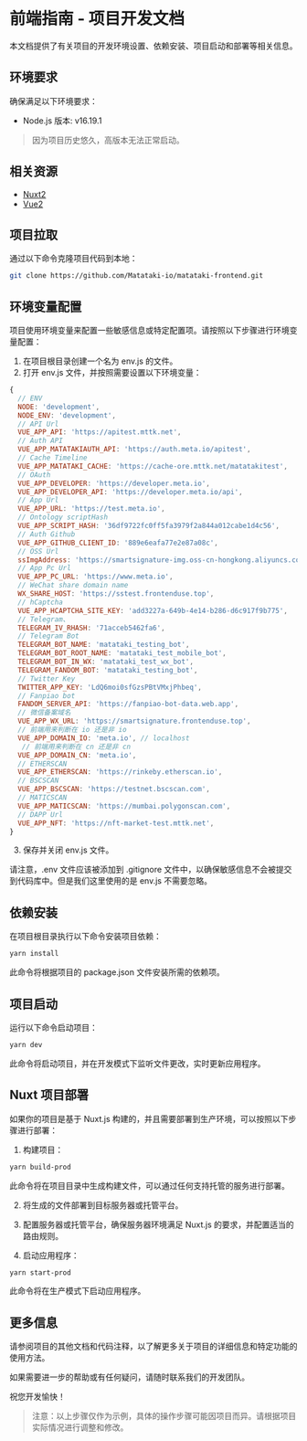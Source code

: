 # 前端指南 - 项目开发文档

本文档提供了有关项目的开发环境设置、依赖安装、项目启动和部署等相关信息。

## 环境要求

确保满足以下环境要求：

- Node.js 版本: v16.19.1

> 因为项目历史悠久，高版本无法正常启动。

## 相关资源

- [Nuxt2](https://v2.nuxt.com/)
- [Vue2](https://v2.vuejs.org/)

## 项目拉取

通过以下命令克隆项目代码到本地：

```bash
git clone https://github.com/Matataki-io/matataki-frontend.git
```

## 环境变量配置

项目使用环境变量来配置一些敏感信息或特定配置项。请按照以下步骤进行环境变量配置：

1. 在项目根目录创建一个名为 env.js 的文件。
2. 打开 env.js 文件，并按照需要设置以下环境变量：

```javascript
{
  // ENV
  NODE: 'development',
  NODE_ENV: 'development',
  // API Url
  VUE_APP_API: 'https://apitest.mttk.net',
  // Auth API
  VUE_APP_MATATAKIAUTH_API: 'https://auth.meta.io/apitest',
  // Cache Timeline
  VUE_APP_MATATAKI_CACHE: 'https://cache-ore.mttk.net/matatakitest',
  // OAuth
  VUE_APP_DEVELOPER: 'https://developer.meta.io',
  VUE_APP_DEVELOPER_API: 'https://developer.meta.io/api',
  // App Url
  VUE_APP_URL: 'https://test.meta.io',
  // Ontology scriptHash
  VUE_APP_SCRIPT_HASH: '36df9722fc0ff5fa3979f2a844a012cabe1d4c56',
  // Auth Github
  VUE_APP_GITHUB_CLIENT_ID: '889e6eafa77e2e87a08c',
  // OSS Url
  ssImgAddress: 'https://smartsignature-img.oss-cn-hongkong.aliyuncs.com',
  // App Pc Url
  VUE_APP_PC_URL: 'https://www.meta.io',
  // WeChat share domain name
  WX_SHARE_HOST: 'https://sstest.frontenduse.top',
  // hCaptcha
  VUE_APP_HCAPTCHA_SITE_KEY: 'add3227a-649b-4e14-b286-d6c917f9b775',
  // Telegram、
  TELEGRAM_IV_RHASH: '71acceb5462fa6',
  // Telegram Bot
  TELEGRAM_BOT_NAME: 'matataki_testing_bot',
  TELEGRAM_BOT_ROOT_NAME: 'matataki_test_mobile_bot',
  TELEGRAM_BOT_IN_WX: 'matataki_test_wx_bot',
  TELEGRAM_FANDOM_BOT: 'matataki_testing_bot',
  // Twitter Key
  TWITTER_APP_KEY: 'LdQ6moi0sfGzsPBtVMxjPhbeq',
  // Fanpiao bot
  FANDOM_SERVER_API: 'https://fanpiao-bot-data.web.app',
  // 微信备案域名
  VUE_APP_WX_URL: 'https://smartsignature.frontenduse.top',
  // 前端用来判断在 io 还是非 io
  VUE_APP_DOMAIN_IO: 'meta.io', // localhost
   // 前端用来判断在 cn 还是非 cn
  VUE_APP_DOMAIN_CN: 'meta.io',
  // ETHERSCAN
  VUE_APP_ETHERSCAN: 'https://rinkeby.etherscan.io',
  // BSCSCAN
  VUE_APP_BSCSCAN: 'https://testnet.bscscan.com',
  // MATICSCAN
  VUE_APP_MATICSCAN: 'https://mumbai.polygonscan.com',
  // DAPP Url
  VUE_APP_NFT: 'https://nft-market-test.mttk.net',
}
```

3. 保存并关闭 env.js 文件。

请注意，.env 文件应该被添加到 .gitignore 文件中，以确保敏感信息不会被提交到代码库中。但是我们这里使用的是 env.js 不需要忽略。

## 依赖安装

在项目根目录执行以下命令安装项目依赖：

```bash
yarn install
```

此命令将根据项目的 package.json 文件安装所需的依赖项。

## 项目启动

运行以下命令启动项目：

```bash
yarn dev
```

此命令将启动项目，并在开发模式下监听文件更改，实时更新应用程序。

## Nuxt 项目部署

如果你的项目是基于 Nuxt.js 构建的，并且需要部署到生产环境，可以按照以下步骤进行部署：

1. 构建项目：

```bash
yarn build-prod
```

此命令将在项目目录中生成构建文件，可以通过任何支持托管的服务进行部署。

2. 将生成的文件部署到目标服务器或托管平台。

3. 配置服务器或托管平台，确保服务器环境满足 Nuxt.js 的要求，并配置适当的路由规则。

4. 启动应用程序：

```bash
yarn start-prod
```

此命令将在生产模式下启动应用程序。

## 更多信息

请参阅项目的其他文档和代码注释，以了解更多关于项目的详细信息和特定功能的使用方法。

如果需要进一步的帮助或有任何疑问，请随时联系我们的开发团队。

祝您开发愉快！

> 注意：以上步骤仅作为示例，具体的操作步骤可能因项目而异。请根据项目实际情况进行调整和修改。
